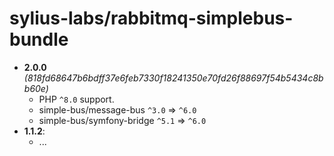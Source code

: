# sylius-labs/rabbitmq-simplebus-bundle

- **2.0.0** _(818fd68647b6bdff37e6feb7330f18241350e70fd26f88697f54b5434c8bb60e)_
    - PHP `^8.0` support.
    - simple-bus/message-bus `^3.0` => `^6.0`
    - simple-bus/symfony-bridge `^5.1` => `^6.0`
- **1.1.2**:
    - ...

